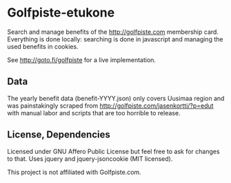 # Golfpiste-etukone

Search and manage benefits of the http://golfpiste.com membership card. 
Everything is done locally: searching is done in javascript and managing
the used benefits in cookies.

See http://goto.fi/golfpiste for a live implementation.

## Data

The yearly benefit data (benefit-YYYY.json) only covers Uusimaa region
and was painstakingly scraped from 
http://golfpiste.com/jasenkortti/?p=edut with manual labor and scripts that
are too horrible to release.

## License, Dependencies

Licensed under GNU Affero Public License but feel free to ask for
changes to that. Uses jquery and jquery-jsoncookie (MIT licensed).

This project is not affiliated with Golfpiste.com.
